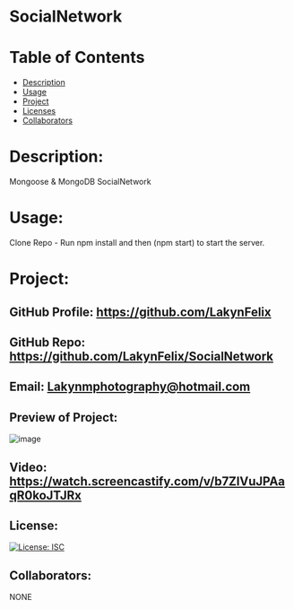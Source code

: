 # SocialNetwork

# Table of Contents 
* [Description](#descriptionofproject)  
* [Usage](#languages)  
* [Project](#nameofproject)    
* [Licenses](#licenses)   
* [Collaborators](#collaborators)   
  

 
# Description: 
Mongoose & MongoDB SocialNetwork

# Usage: 
 Clone Repo -  Run npm install and then (npm start) to start the server. 
 

# Project:
## GitHub Profile: https://github.com/LakynFelix   
## GitHub Repo:  https://github.com/LakynFelix/SocialNetwork
## Email: Lakynmphotography@hotmail.com 

## Preview of Project:
![image](https://user-images.githubusercontent.com/84104126/134839182-3bd3e3ea-3876-475a-9e16-02616f1aff75.png) 

## Video: https://watch.screencastify.com/v/b7ZlVuJPAaqR0koJTJRx


## License:  
[![License: ISC](https://img.shields.io/badge/License-ISC-blue.svg)](https://opensource.org/licenses/ISC)
  
 ## Collaborators:
 NONE   

